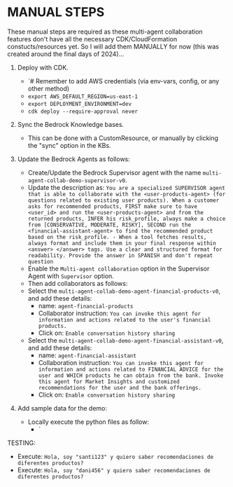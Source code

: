 # MANUAL STEPS

These manual steps are required as these multi-agent collaboration features don't have all the necessary CDK/CloudFormation constucts/resources yet. So I will add them MANUALLY for now (this was created around the final days of 2024)...

1. Deploy with CDK.

   - `# Remember to add AWS credentials (via env-vars, config, or any other method)
   - `export AWS_DEFAULT_REGION=us-east-1`
   - `export DEPLOYMENT_ENVIRONMENT=dev`
   - `cdk deploy --require-approval never`

2. Sync the Bedrock Knowledge bases.

   - This can be done with a CustomResource, or manually by clicking the "sync" option in the KBs.

3. Update the Bedrock Agents as follows:

   - Create/Update the Bedrock Supervisor agent with the name `multi-agent-collab-demo-supervisor-v0`.
   - Update the description as: `You are a specialized SUPERVISOR agent that is able to collaborate with the <user-products-agent> (for questions related to existing user products). When a customer asks for recommended products, FIRST make sure to have <user_id> and run the <user-products-agent> and from the returned products, INFER his risk_profile, always make a choice from [CONSERVATIVE, MODERATE, RISKY], SECOND run the <financial-assistant-agent> to find the recommended product based on the risk_profile. - When a tool fetches results, always format and include them in your final response within <answer> </answer> tags. Use a clear and structured format for readability. Provide the answer in SPANISH and don't repeat question`
   - Enable the `Multi-agent collaboration` option in the Supervisor Agent with `Supervisor` option.
   - Then add collaborators as follows:
   - Select the `multi-agent-collab-demo-agent-financial-products-v0`, and add these details:
     - name: `agent-financial-products`
     - Collaborator instruction: `You can invoke this agent for information and actions related to the user's financial products.`
     <!-- - Collaborator instruction: `You can invoke this agent for information and actions related to the user's financial products. In case that products operations are requested, they must provide the <user_id> parameter, so that you can obtain all the bank products of the user. Always answer in the same language as the user asked. Never give back additional information than the one requested (only the corresponding user products).` -->
     - Click on: `Enable conversation history sharing`
   - Select the `multi-agent-collab-demo-agent-financial-assistant-v0`, and add these details:
     - name: `agent-financial-assistant`
     - Collaboration instruction: `You can invoke this agent for information and actions related to FINANCIAL ADVICE for the user and WHICH products he can obtain from the bank. Invoke this agent for Market Insights and customized recommendations for the user and the bank offerings.`
     <!-- - Collaboration instruction: `You can invoke this agent for information and actions related to FINANCIAL ADVICE for the user and WHICH products he can obtain from the bank. In case that product details are requested, they must provide the <risk_profile> parameter. Invoke this agent for Market Insights and customized recommendations for the user and the bank offerings.` -->
     - Click on: `Enable conversation history sharing`

4. Add sample data for the demo:
   - Locally execute the python files as follow:
     - `

TESTING:

- Execute: `Hola, soy "santi123" y quiero saber recomendaciones de diferentes productos?`
- Execute: `Hola, soy "dani456" y quiero saber recomendaciones de diferentes productos?`
